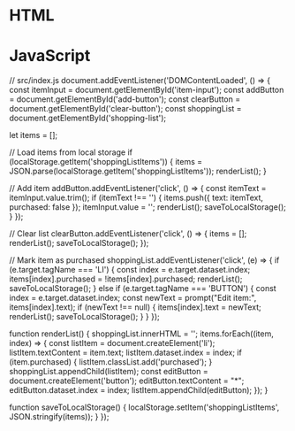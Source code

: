 # HTML
<!-- <body>
    <header>Organic Farm Produce</header>
    <main>
   
      <h1>Shopping List</h1>
  <input type="text" id="item-input" placeholder="Add an item...">
  <button id="add-button">Add</button>
  <button id="clear-button">Clear List</button>
  <ul id="shopping-list"></ul>
    </main> -->

# JavaScript
// src/index.js
document.addEventListener('DOMContentLoaded', () => {
  const itemInput = document.getElementById('item-input');
  const addButton = document.getElementById('add-button');
  const clearButton = document.getElementById('clear-button');
  const shoppingList = document.getElementById('shopping-list');
  
  let items = [];

  // Load items from local storage
  if (localStorage.getItem('shoppingListItems')) {
    items = JSON.parse(localStorage.getItem('shoppingListItems'));
    renderList();
  }

  // Add item
  addButton.addEventListener('click', () => {
    const itemText = itemInput.value.trim();
    if (itemText !== '') {
      items.push({ text: itemText, purchased: false });
      itemInput.value = '';
      renderList();
      saveToLocalStorage();
    }
  });

  // Clear list
  clearButton.addEventListener('click', () => {
    items = [];
    renderList();
    saveToLocalStorage();
  });

  // Mark item as purchased
  shoppingList.addEventListener('click', (e) => {
    if (e.target.tagName === 'LI') {
      const index = e.target.dataset.index;
      items[index].purchased = !items[index].purchased;
      renderList();
      saveToLocalStorage();
    } else if (e.target.tagName === 'BUTTON') {
      const index = e.target.dataset.index;
      const newText = prompt("Edit item:", items[index].text);
      if (newText !== null) {
        items[index].text = newText;
        renderList();
        saveToLocalStorage();
      }
    }
  });

  function renderList() {
    shoppingList.innerHTML = '';
    items.forEach((item, index) => {
      const listItem = document.createElement('li');
      listItem.textContent = item.text;
      listItem.dataset.index = index;
      if (item.purchased) {
        listItem.classList.add('purchased');
      }
      shoppingList.appendChild(listItem);
      const editButton = document.createElement('button');
      editButton.textContent = "*";
      editButton.dataset.index = index;
      listItem.appendChild(editButton);
    });
  }

  function saveToLocalStorage() {
    localStorage.setItem('shoppingListItems', JSON.stringify(items));
  }
});